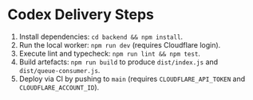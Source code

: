 # Codex Delivery Steps

1. Install dependencies: `cd backend && npm install`.
2. Run the local worker: `npm run dev` (requires Cloudflare login).
3. Execute lint and typecheck: `npm run lint && npm test`.
4. Build artefacts: `npm run build` to produce `dist/index.js` and `dist/queue-consumer.js`.
5. Deploy via CI by pushing to `main` (requires `CLOUDFLARE_API_TOKEN` and `CLOUDFLARE_ACCOUNT_ID`).
